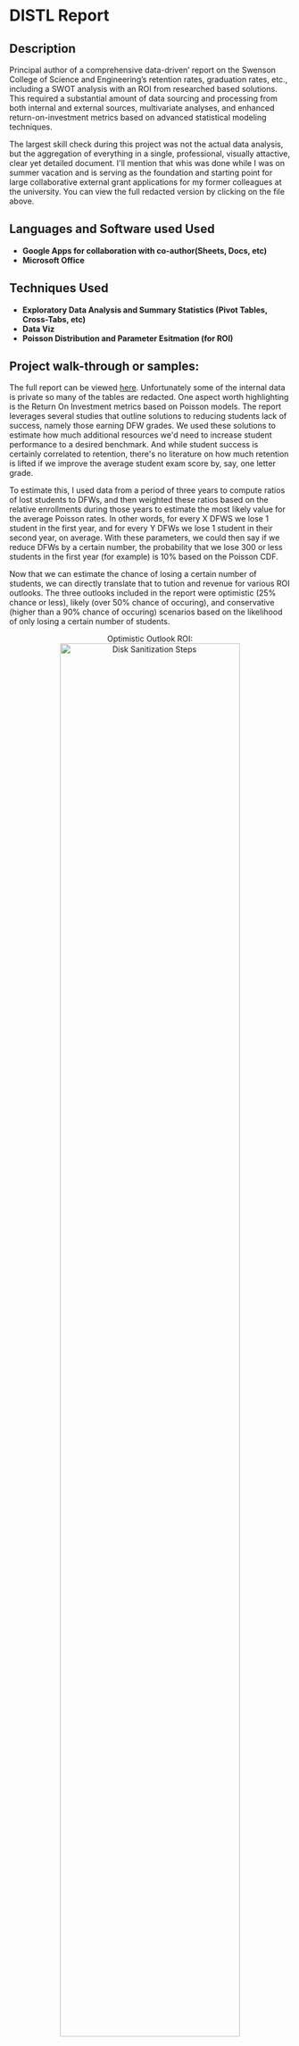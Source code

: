 <h1>DISTL Report </h1>



<h2>Description</h2>
Principal author of a comprehensive data-driven’ report on the Swenson College of Science and Engineering’s retention rates, graduation rates, etc., including a SWOT analysis with an ROI from researched based solutions. This required a substantial amount of data sourcing and processing from both internal and external sources, multivariate analyses, and enhanced return-on-investment metrics based on advanced statistical modeling techniques. 

The largest skill check during this project was not the actual data analysis, but the aggregation of everything in a single, professional, visually attactive, clear yet detailed document. I'll mention that whis was done while I was on summer vacation and is serving as the foundation and starting point for large collaborative external grant applications for my former colleagues at the university. You can view the full redacted version by clicking on the file above.
<br />


<h2>Languages and Software used Used</h2>

- <b>Google Apps for collaboration with co-author(Sheets, Docs, etc)</b> 
- <b>Microsoft Office </b>

<h2>Techniques Used </h2>

- <b>Exploratory Data Analysis and Summary Statistics (Pivot Tables, Cross-Tabs, etc)</b>
- <b> Data Viz</b>
- <b> Poisson Distribution and Parameter Esitmation (for ROI) </b>

<h2>Project walk-through or samples:</h2>

The full report can be viewed [here](https://github.com/AaronShepanik/DISTL_Report/blob/main/DISTL%20Plan%20Redacted.pdf). Unfortunately some of the internal data is private so many of the tables are redacted. One aspect worth highlighting is the Return On Investment metrics based on Poisson models. The report leverages several studies that outline solutions to reducing students lack of success, namely those earning DFW grades. We used these solutions to estimate how much additional resources we'd need to increase student performance to a desired benchmark. And while student success is certainly correlated to retention, there's no literature on how much retention is lifted if we improve the average student exam score by, say, one letter grade. 

To estimate this, I used data from a period of three years to compute ratios of lost students to DFWs, and then weighted these ratios based on the relative enrollments during those years to estimate the most likely value for the average Poisson rates. In other words, for every X DFWS we lose 1 student in the first year, and for every Y DFWs we lose 1 student in their second year, on average. With these parameters, we could then say if we reduce DFWs by a certain number, the probability that we lose 300 or less students in the first year (for example) is 10% based on the Poisson CDF. 

Now that we can estimate the chance of losing a certain number of students, we can directly translate that to tution and revenue for various ROI outlooks. The three outlooks included in the report were optimistic (25% chance or less), likely (over 50% chance of occuring), and conservative (higher than a 90% chance of occuring) scenarios based on the likelihood of only losing a certain number of students. 

<p align="center">
Optimistic Outlook ROI: <br/>
<img src="https://i.imgur.com/62TgaWL.png" height="80%" width="80%" alt="Disk Sanitization Steps"/>
<br />
<br />
Likely ROI:  <br/>
<img src="https://i.imgur.com/tcTyMUE.png" height="80%" width="80%" alt="Disk Sanitization Steps"/>
<br />
<br />
Conservative ROI: <br/>
<img src="https://i.imgur.com/nCIbXbg.png" height="80%" width="80%" alt="Disk Sanitization Steps"/>
<br />
<br />



<!--
 ```diff
- text in red
+ text in green
! text in orange
# text in gray
@@ text in purple (and bold)@@
```
--!>
